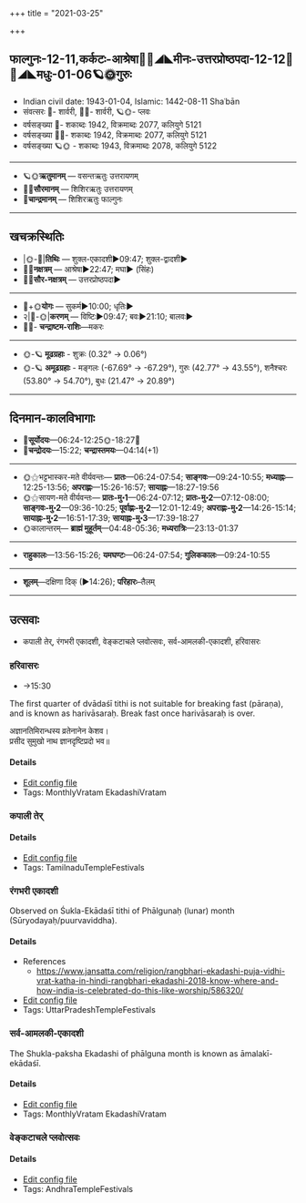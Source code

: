 +++
title = "2021-03-25"

+++
## फाल्गुनः-12-11,कर्कटः-आश्रेषा🌛🌌◢◣मीनः-उत्तरप्रोष्ठपदा-12-12🌌🌞◢◣मधुः-01-06🪐🌞गुरुः
- Indian civil date: 1943-01-04, Islamic: 1442-08-11 Shaʿbān
- संवत्सरः 🌛- शार्वरी, 🌌🌞- शार्वरी, 🪐🌞- प्लवः
- वर्षसङ्ख्या 🌛- शकाब्दः 1942, विक्रमाब्दः 2077, कलियुगे 5121
- वर्षसङ्ख्या 🌌🌞- शकाब्दः 1942, विक्रमाब्दः 2077, कलियुगे 5121
- वर्षसङ्ख्या 🪐🌞 - शकाब्दः 1943, विक्रमाब्दः 2078, कलियुगे 5122
___________________
- 🪐🌞**ऋतुमानम्** — वसन्तऋतुः उत्तरायणम्
- 🌌🌞**सौरमानम्** — शिशिरऋतुः उत्तरायणम्
- 🌛**चान्द्रमानम्** — शिशिरऋतुः फाल्गुनः
___________________


## खचक्रस्थितिः
- |🌞-🌛|**तिथिः** — शुक्ल-एकादशी►09:47; शुक्ल-द्वादशी►  
- 🌌🌛**नक्षत्रम्** — आश्रेषा►22:47; मघा► (सिंहः)  
- 🌌🌞**सौर-नक्षत्रम्** — उत्तरप्रोष्ठपदा►  
___________________
- 🌛+🌞**योगः** — सुकर्म►10:00; धृतिः►  
- २|🌛-🌞|**करणम्** — विष्टिः►09:47; बवः►21:10; बालवः►  
- 🌌🌛- **चन्द्राष्टम-राशिः**—मकरः  
___________________
- 🌞-🪐 **मूढग्रहाः** - शुक्रः (0.32° → 0.06°)
- 🌞-🪐 **अमूढग्रहाः** - मङ्गलः (-67.69° → -67.29°), गुरुः (42.77° → 43.55°), शनैश्चरः (53.80° → 54.70°), बुधः (21.47° → 20.89°)
___________________


## दिनमान-कालविभागाः
- 🌅**सूर्योदयः**—06:24-12:25🌞️-18:27🌇  
- 🌛**चन्द्रोदयः**—15:22; **चन्द्रास्तमयः**—04:14(+1)  
___________________
- 🌞⚝भट्टभास्कर-मते वीर्यवन्तः— **प्रातः**—06:24-07:54; **साङ्गवः**—09:24-10:55; **मध्याह्नः**—12:25-13:56; **अपराह्णः**—15:26-16:57; **सायाह्नः**—18:27-19:56  
- 🌞⚝सायण-मते वीर्यवन्तः— **प्रातः-मु॰1**—06:24-07:12; **प्रातः-मु॰2**—07:12-08:00; **साङ्गवः-मु॰2**—09:36-10:25; **पूर्वाह्णः-मु॰2**—12:01-12:49; **अपराह्णः-मु॰2**—14:26-15:14; **सायाह्नः-मु॰2**—16:51-17:39; **सायाह्नः-मु॰3**—17:39-18:27  
- 🌞कालान्तरम्— **ब्राह्मं मुहूर्तम्**—04:48-05:36; **मध्यरात्रिः**—23:13-01:37  
___________________
- **राहुकालः**—13:56-15:26; **यमघण्टः**—06:24-07:54; **गुलिककालः**—09:24-10:55  
___________________
- **शूलम्**—दक्षिणा दिक् (►14:26); **परिहारः**–तैलम्  
___________________

## उत्सवाः
- कपाली तेर्, रंगभरी एकादशी, वेङ्कटाचले प्लवोत्सवः, सर्व-आमलकी-एकादशी, हरिवासरः
### हरिवासरः
- →15:30

The first quarter of dvādaśī tithi is not suitable for breaking fast (pāraṇa), and is known as harivāsaraḥ. Break fast once harivāsaraḥ is over.

अज्ञानतिमिरान्धस्य व्रतेनानेन केशव।  
प्रसीद सुमुखो नाथ ज्ञानदृष्टिप्रदो भव॥



#### Details
- [Edit config file](https://github.com/jyotisham/adyatithi/tree/master/time_focus/monthly/ekAdashI/description_only/harivAsaraH.toml)
- Tags: MonthlyVratam EkadashiVratam


### कपाली तेर्



#### Details
- [Edit config file](https://github.com/jyotisham/adyatithi/tree/master/temples/Tamil/relative_event/kar2pagAmbAL%E2%80%93kapAlIzvarar%20tirukkalyANam/offset__-3/kapAlI%20tEr.toml)
- Tags: TamilnaduTempleFestivals


### रंगभरी एकादशी

Observed on Śukla-Ekādaśī tithi of Phālgunaḥ (lunar) month (Sūryodayaḥ/puurvaviddha). 

#### Details
- References
  - https://www.jansatta.com/religion/rangbhari-ekadashi-puja-vidhi-vrat-katha-in-hindi-rangbhari-ekadashi-2018-know-where-and-how-india-is-celebrated-do-this-like-worship/586320/
- [Edit config file](https://github.com/jyotisham/adyatithi/tree/master/temples/North/lunar_month/tithi/12/11/raMgabharI%20EkAdazI.toml)
- Tags: UttarPradeshTempleFestivals


### सर्व-आमलकी-एकादशी

The Shukla-paksha Ekadashi of phālguna month is known as āmalakī-ekādaśī.

#### Details
- [Edit config file](https://github.com/jyotisham/adyatithi/tree/master/time_focus/monthly/ekAdashI/description_only/AmalakI-EkAdazI.toml)
- Tags: MonthlyVratam EkadashiVratam


### वेङ्कटाचले प्लवोत्सवः



#### Details
- [Edit config file](https://github.com/jyotisham/adyatithi/tree/master/temples/venkaTAchala/relative_event/vEGkaTAcalE%20plavOtsava-samApanam/offset__-3/vEGkaTAcalE%20plavOtsavaH~2.toml)
- Tags: AndhraTempleFestivals


